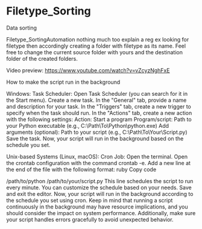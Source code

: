 # Filetype_Sorting
Data sorting


Filetype_SortingAutomation nothing much too explain a reg ex looking for filetype then accordingly creating a folder with filetype as its name. Feel free to change the current source folder with yours and the destination folder of the created folders.

Video preview: https://www.youtube.com/watch?v=vZcyzNghFxE

How to make the script run in the background

Windows: Task Scheduler: Open Task Scheduler (you can search for it in the Start menu). Create a new task. In the "General" tab, provide a name and description for your task. In the "Triggers" tab, create a new trigger to specify when the task should run. In the "Actions" tab, create a new action with the following settings: Action: Start a program Program/script: Path to your Python executable (e.g., C:\Path\To\Python\python.exe) Add arguments (optional): Path to your script (e.g., C:\Path\To\Your\Script.py) Save the task. Now, your script will run in the background based on the schedule you set.

Unix-based Systems (Linux, macOS): Cron Job: Open the terminal. Open the crontab configuration with the command crontab -e. Add a new line at the end of the file with the following format: ruby Copy code

/path/to/python /path/to/your/script.py This line schedules the script to run every minute. You can customize the schedule based on your needs. Save and exit the editor. Now, your script will run in the background according to the schedule you set using cron.
Keep in mind that running a script continuously in the background may have resource implications, and you should consider the impact on system performance. Additionally, make sure your script handles errors gracefully to avoid unexpected behavior.
